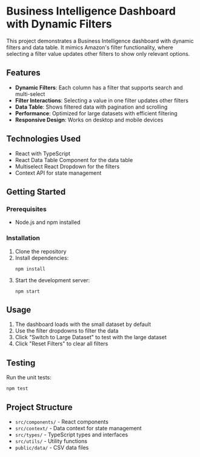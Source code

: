 # Business Intelligence Dashboard with Dynamic Filters

This project demonstrates a Business Intelligence dashboard with dynamic filters and data table. It mimics Amazon's filter functionality, where selecting a filter value updates other filters to show only relevant options.

## Features

- **Dynamic Filters**: Each column has a filter that supports search and multi-select
- **Filter Interactions**: Selecting a value in one filter updates other filters
- **Data Table**: Shows filtered data with pagination and scrolling
- **Performance**: Optimized for large datasets with efficient filtering
- **Responsive Design**: Works on desktop and mobile devices

## Technologies Used

- React with TypeScript
- React Data Table Component for the data table
- Multiselect React Dropdown for the filters
- Context API for state management

## Getting Started

### Prerequisites

- Node.js and npm installed

### Installation

1. Clone the repository
2. Install dependencies:
   ```
   npm install
   ```
3. Start the development server:
   ```
   npm start
   ```

## Usage

1. The dashboard loads with the small dataset by default
2. Use the filter dropdowns to filter the data
3. Click "Switch to Large Dataset" to test with the large dataset
4. Click "Reset Filters" to clear all filters

## Testing

Run the unit tests:
```
npm test
```

## Project Structure

- `src/components/` - React components
- `src/context/` - Data context for state management
- `src/types/` - TypeScript types and interfaces
- `src/utils/` - Utility functions
- `public/data/` - CSV data files 